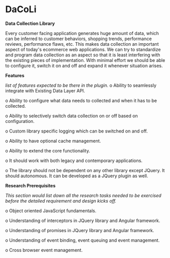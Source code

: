 # DaCoLi
**Data Collection Library**

Every customer facing application generates huge amount of data, which can be inferred to customer behaviors, shopping trends, performance reviews, performance flaws, etc.
This makes data collection an important aspect of today's ecommerce web applications. We can try to standardize and program data collection as an aspect so that it is least interfering with the existing pieces of implementation. With minimal effort we should be able to configure it, switch it on and off and expand it whenever situation arises.

**Features**

_list of features expected to be there in the plugin._
o	Ability to seamlessly integrate with Existing Data Layer API.

o	Ability to configure what data needs to collected and when it has to be collected.

o	Ability to selectively switch data collection on or off based on configuration.

o	Custom library specific logging which can be switched on and off.

o	Ability to have optional cache management. 

o	Ability to extend the core functionality.

o	It should work with both legacy and contemporary applications.

o	The library should not be dependent on any other library except JQuery. It should autonomous. It can be developed as a JQuery plugin as well.

**Research Prerequisites**

_This section would list down all the research tasks needed to be exercised before the detailed requirement and design kicks off._

o	Object oriented JavaScript fundamentals.

o	Understanding of interceptors in JQuery library and Angular framework.

o	Understanding of promises in JQuery library and Angular framework.

o	Understanding of event binding, event queuing and event management.

o	Cross browser event management.


